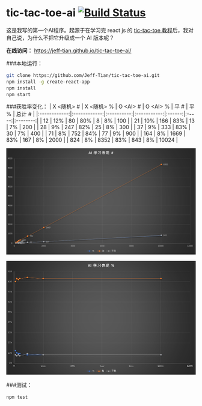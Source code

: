 tic-tac-toe-ai   [![Build Status](https://travis-ci.org/Jeff-Tian/tic-tac-toe-ai.svg?branch=master)](https://travis-ci.org/Jeff-Tian/tic-tac-toe-ai)
=================

这是我写的第一个AI程序。起源于在学习完 react js 的 [tic-tac-toe 教程](https://reactjs.org/tutorial/tutorial.html)后，我对自己说，为什么不把它升级成一个 AI 版本呢？

**在线访问：** https://jeff-tian.github.io/tic-tac-toe-ai/

###本地运行：
```bash
git clone https://github.com/Jeff-Tian/tic-tac-toe-ai.git
npm install -g create-react-app
npm install
npm start
```

###获胜率变化：
|  X \<随机> # |  X \<随机> % |  O \<AI> # |  O \<AI> %  |  平 #  | 平 %  |  总计 #  |
|:------------:|:------------:|:----------:|:-----------:|:------:|:-----:|:--------:|
|      12      |      12%     |     80     |     80%     |    8   |   8%  |    100   |
|      21      |      10%     |    166     |     83%     |   13   |   7%  |    200   |
|      28      |       9%     |    247     |     82%     |   25   |   8%  |    300   |
|      37      |       9%     |    333     |     83%     |   30   |   7%  |    400   |
|      71      |       8%     |    752     |     84%     |   77   |   9%  |    900   |
|     164      |       8%     |   1669     |     83%     |  167   |   8%  |   2000   |
|     824      |       8%     |   8352     |     83%     |  843   |   8%  |  10024   |


![AI 学习表现 #](public/images/ai%23.png)

![AI 学习表现 %](public/images/ai%25.png)

###测试：
```bash
npm test
```


